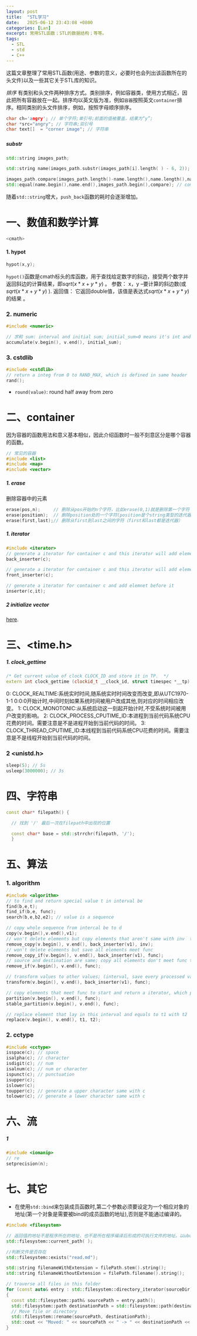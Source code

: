 ```yaml
---
layout: post
title:  "STL学习"
date:   2025-06-12 23:43:08 +0800
categories: [Lan]
excerpt: 常用STL函数；STL的数据结构；等等。
tags:
  - STL
  - std
  - C++
---
```


这篇文章整理了常用STL函数(用途、参数的意义，必要时也会列出该函数所在的头文件)以及一些其它关于STL库的知识。

*排序*
有类别和头文件两种排序方式。类别排序，例如容器类，使用方式相近，因此把所有容器放在一起。排序均以英文版为准，例如`容器`按照英文`container`排序。相同类别的头文件排序，例如<cmath>，按照字母顺序排序。

```C++
char ch='angry'; // 单个字符;单引号;前面的值被覆盖，结果为“y”;
char *src="angry"; // 字符串;双引号
char text[]  = "corner image"; // 字符串
```

### <string>

##### substr

```C++
std::string images_path; 

std::string name(images_path.substr(images_path[i].length( ) - 6, 2)); // (start index, length of substr)

images_path.compare(images_path.length()-name.length(),name.length(),name);
std::equal(name.begin(),name.end(),images_path.begin(),compare); // compare 是自定义的用于判定相等的函数
```

随着`std::string`增大，`push_back`函数的耗时会逐渐增加。

# 一、数值和数学计算

```c++
<cmath>
```

#### 1. hypot

```C++
hypot(x,y);
```

`hypot()`函数是cmath标头的库函数，用于查找给定数字的斜边，接受两个数字并返回斜边的计算结果，即$sqrt(x*x + y*y)$ 。
参数： x，y –要计算的斜边数(或$sqrt(x*x + y*y)$ ).
返回值： 它返回double值，该值是表达式$sqrt(x*x + y*y)$的结果 。

### 2. numeric

```C++
#include <numeric>

// 求和 sum: interval and initial sum; initial_sum=0 means it's int and initial_sum=0.0 means float or double 
accumulate(v.begin(), v.end(), initial_sum);
```

### 3. cstdlib

```C++
#include <cstdlib>
// return a integ from 0 to RAND_MAX, which is defined in same header
rand(); 
```

* `round(value)`: round half away from zero

# 二、container

因为容器的函数用法和意义基本相似，因此介绍函数时一般不刻意区分是哪个容器的函数。

```C++
// 常见的容器
#include <list>
#include <map>
#include <vector>
```

##### 1. erase

删除容器中的元素

```C++
erase(pos,n);     // 删除从pos开始的n个字符，比如erase(0,1)就是删除第一个字符
erase(position);  // 删除position处的一个字符(position是个string类型的迭代器)
erase(first,last);// 删除从first到last之间的字符（first和last都是迭代器）
```

##### 1. iterator

```C++
#include <iterator>
// generate a iterator for container c and this iterator will add element to c. c must support push_back
back_inserter(c);

// generate a iterator for container c and this iterator will add element to c. c must support push_front
front_inserter(c);

// generate a iterator for container c and add elemnet before it
inserter(c,it);
```

##### 2 initialize vector

[here](https://www.geeksforgeeks.org/initialize-a-vector-in-cpp-different-ways/).

# 三、<time.h>

##### 1. clock_gettime

```C++
/* Get current value of clock CLOCK_ID and store it in TP.  */
extern int clock_gettime (clockid_t __clock_id, struct timespec *__tp) __THROW;
```

0: CLOCK_REALTIME:系统实时时间,随系统实时时间改变而改变,即从UTC1970-1-1 0:0:0开始计时,中间时刻如果系统时间被用户改成其他,则对应的时间相应改变。
1: CLOCK_MONOTONIC:从系统启动这一刻起开始计时,不受系统时间被用户改变的影响。
2: CLOCK_PROCESS_CPUTIME_ID:本进程到当前代码系统CPU花费的时间。需要注意是不是进程开始到当前代码的时间。
3: CLOCK_THREAD_CPUTIME_ID:本线程到当前代码系统CPU花费的时间。需要注意是不是线程开始到当前代码的时间。

### 2 <unistd.h>

```C++
sleep(5); // 5s
usleep(3000000); // 3s 
```

# 四、字符串

```C++
const char* filepath() {

  // 找到 '/' 最后一次在filepath中出现的位置

  const char* base = std::strrchr(filepath, '/');
  }
```

# 五、算法

### 1. algorithm

```C++
#include <algorithm>
// to find and return special value t in interval be
find(b,e,t);
find_if(b,e, func);
search(b,e,b2,e2); // value is a sequence

// copy whole sequence from intercal be to d
copy(v.begin(),v.end(),v1);
// won't delete elements but copy elements that aren't same with inv  to v1
remove_copy(v.begin(), v.end(), back_inserter(v1), inv);
// won't delete elements but save all elements meet func
remove_copy_if(v.begin(), v.end(), back_inserter(v1), func);
// source and destination are same; copy all elements don't meet func to the start of this interval; return first place after last uncopied element
remove_if(v.begin(), v.end(), func);

// transform values to other values; (interval, save every processed value in this destination, function to process every value)
transform(v.begin(), v.end(), back_inserter(v1), func);

// copy elements that meet func to start and return a iterator, which points to the first place after last element that doesn't meet func
partition(v.begin(), v.end(), func);
stable_partition(v.begin(), v.end(), func);

// replace element that lay in this interval and equals to t1 with t2 
replace(v.begin(), v.end(), t1, t2);
```

### 2. cctype

```C++
#include <cctype>
isspace(c); // space
isalpha(c); // character
isdigit(c); // num
isalnum(c); // num or character
ispunct(c); // punctuation
isupper(c);
islower(c);
toupper(c); // generate a upper character same with c
tolower(c); // generate a lower character same with c
```

# 六、流

##### 1

```C++
#include <iomanip>
// re
setprecision(n);
```

# 七、其它

* 在使用`std::bind`来包装成员函数时,第二个参数必须要设定为一个相应对象的地址(第一个对象是需要被bind的成员函数的地址),否则是不能通过编译的。

```C++
#include <filesystem>

// 返回值的地址不是程序所在的地址，也不是所在程序编译后形成的可执行文件的地址。以ubuntu为例，在终端里某个路径下调用相应的可执行程序，这个路径才是返回值。
std::filesystem::current_path( );

//判断文件是否存在
std::filesystem::exists("read.md"); 

std::string filenameWithExtension = filePath.stem().string();
std::string filenameWithoutExtension = filePath.filename().string();

// traverse all files in this folder
for (const auto& entry : std::filesystem::directory_iterator(sourceDir)) 
{
  const std::filesystem::path& sourcePath = entry.path();
  std::filesystem::path destinationPath = std::filesystem::path(destinationDir) / sourcePath.filename();
  // Move file or directory
  std::filesystem::rename(sourcePath, destinationPath);
  std::cout << "Moved: " << sourcePath << " -> " << destinationPath << std::endl;
}
```

